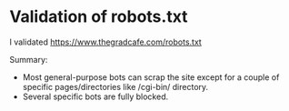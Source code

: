 




# Validation of robots.txt
I validated https://www.thegradcafe.com/robots.txt

Summary:

 - Most general-purpose bots can scrap the site except for a couple of specific pages/directories like /cgi-bin/ directory.
 - Several specific bots are fully blocked. 
